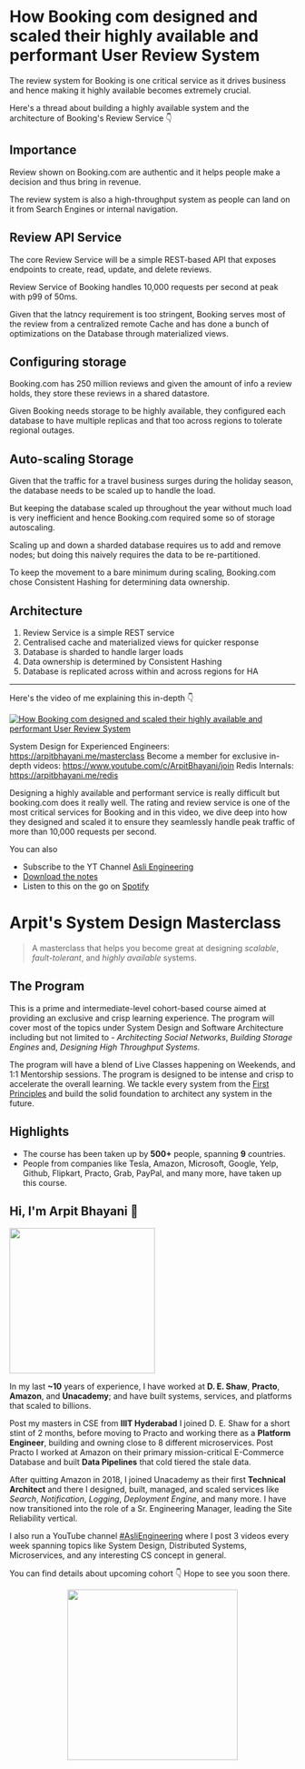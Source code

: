 How Booking com designed and scaled their highly available and performant User Review System
===


The review system for Booking is one critical service as it drives business and hence making it highly available becomes extremely crucial.

Here's a thread about building a highly available system and the architecture of Booking's Review Service 👇‍

## Importance

Review shown on Booking.com are authentic and it helps people make a decision and thus bring in revenue.

The review system is also a high-throughput system as people can land on it from Search Engines or internal navigation.

## Review API Service

The core Review Service will be a simple REST-based API that exposes endpoints to create, read, update, and delete reviews.

Review Service of Booking handles 10,000 requests per second at peak with p99 of 50ms.

Given that the latncy requirement is too stringent, Booking serves most of the review from a centralized remote Cache and has done a bunch of optimizations on the Database through materialized views.

## Configuring storage

Booking.com has 250 million reviews and given the amount of info a review holds, they store these reviews in a shared datastore. 

Given Booking needs storage to be highly available, they configured each database to have multiple replicas and that too across regions to tolerate regional outages.

## Auto-scaling Storage

Given that the traffic for a travel business surges during the holiday season, the database needs to be scaled up to handle the load.

But keeping the database scaled up throughout the year without much load is very inefficient and hence Booking.com required some so of storage autoscaling.

Scaling up and down a sharded database requires us to add and remove nodes; but doing this naively requires the data to be re-partitioned.

To keep the movement to a bare minimum during scaling, Booking.com chose Consistent Hashing for determining data ownership.

## Architecture

1. Review Service is a simple REST service
2. Centralised cache and materialized views for quicker response
3. Database is sharded to handle larger loads
4. Data ownership is determined by Consistent Hashing
5. Database is replicated across within and across regions for HA
<hr />


<p>Here's the video of me explaining this in-depth 👇‍</p>

[![How Booking com designed and scaled their highly available and performant User Review System](https://i.ytimg.com/vi/BFyWl9MNDjY/mqdefault.jpg)](https://www.youtube.com/watch?v=BFyWl9MNDjY)

System Design for Experienced Engineers: https://arpitbhayani.me/masterclass
Become a member for exclusive in-depth videos: https://www.youtube.com/c/ArpitBhayani/join
Redis Internals: https://arpitbhayani.me/redis

Designing a highly available and performant service is really difficult but booking.com does it really well. The rating and review service is one of the most critical services for Booking and in this video, we dive deep into how they designed and scaled it to ensure they seamlessly handle peak traffic of more than 10,000 requests per second.

You can also
 - Subscribe to the YT Channel [Asli Engineering](https://youtube.com/c/ArpitBhayani)
 - [Download the notes](https://drive.google.com/file/d/1oxo-BsAUbqCGnfCjYTqw82kpLU1OZ_Cw/view?usp=share_link)
 - Listen to this on the go on [Spotify](https://open.spotify.com/show/7qMoamm2iZQrsPVm6IQLoD)

# Arpit's System Design Masterclass

> A masterclass that helps you become great at designing _scalable_, _fault-tolerant_, and _highly available_ systems.

## The Program

This is a prime and intermediate-level cohort-based course aimed at providing an exclusive and crisp learning experience. The program will cover most of the topics under System Design and Software Architecture including but not limited to - _Architecting Social Networks_, _Building Storage Engines_ and, _Designing High Throughput Systems_.

The program will have a blend of Live Classes happening on Weekends, and 1:1 Mentorship sessions. The program is designed to be intense and crisp to accelerate the overall learning. We tackle every system from the [First Principles](https://en.wikipedia.org/wiki/First_principle) and build the solid foundation to architect any system in the future.


## Highlights

 - The course has been taken up by __500+__ people, spanning __9__ countries.
 - People from companies like Tesla, Amazon, Microsoft, Google, Yelp, Github, Flipkart, Practo, Grab, PayPal, and many more, have taken up this course.


## Hi, I'm Arpit Bhayani 👋

<img width="256px" src="https://edge.arpitbhayani.me/img/arpit.jpg" />

In my last **~10** years of experience, I have worked at **D. E. Shaw**, **Practo**, **Amazon**, and **Unacademy**; and have built systems, services, and platforms that scaled to billions.

Post my masters in CSE from **IIIT Hyderabad** I joined D. E. Shaw for a short stint of 2 months, before moving to Practo and working there as a **Platform Engineer**, building and owning close to 8 different microservices. Post Practo I worked at Amazon on their primary mission-critical E-Commerce Database and built **Data Pipelines** that cold tiered the stale data.

After quitting Amazon in 2018, I joined Unacademy as their first **Technical Architect** and there I designed, built, managed, and scaled services like _Search_, _Notification_, _Logging_, _Deployment Engine_, and many more. I have now transitioned into the role of a Sr. Engineering Manager, leading the Site Reliability vertical.

I also run a YouTube channel [#AsliEngineering](https://www.youtube.com/c/ArpitBhayani) where I post 3 videos every week spanning topics like System Design, Distributed Systems, Microservices, and any interesting CS concept in general.

You can find details about upcoming cohort 👇‍ Hope to see you soon there.

<center>
<a target="_blank" href="https://arpitbhayani.me/masterclass">
<img src="https://user-images.githubusercontent.com/4745789/137859181-d4499cf4-ce65-4466-8b88-a078ece0f081.PNG" width="300px" />
</a>
</center>